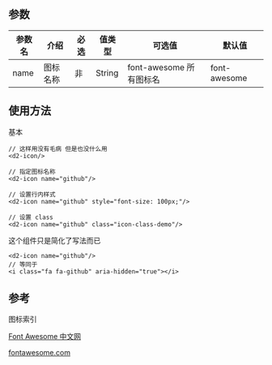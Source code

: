 ## 参数

| 参数名 | 介绍 | 必选 | 值类型 | 可选值 | 默认值 |
| --- | --- | --- | --- | --- | --- |
| name | 图标名称 | 非 | String | font-awesome 所有图标名 | font-awesome |

## 使用方法

基本

```
// 这样用没有毛病 但是也没什么用
<d2-icon/>

// 指定图标名称
<d2-icon name="github"/>

// 设置行内样式
<d2-icon name="github" style="font-size: 100px;"/>

// 设置 class
<d2-icon name="github" class="icon-class-demo"/>
```

这个组件只是简化了写法而已

```
<d2-icon name="github"/>
// 等同于
<i class="fa fa-github" aria-hidden="true"></i>
```

## 参考

图标索引

[Font Awesome 中文网](http://www.fontawesome.com.cn/faicons/)

[fontawesome.com](https://fontawesome.com/icons?d=gallery)